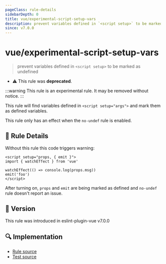 ```yaml
---
pageClass: rule-details
sidebarDepth: 0
title: vue/experimental-script-setup-vars
description: prevent variables defined in `<script setup>` to be marked as undefined
since: v7.0.0
---
```

# vue/experimental-script-setup-vars

> prevent variables defined in `<script setup>` to be marked as undefined

- :warning: This rule was **deprecated**.

:::warning
This rule is an experimental rule. It may be removed without notice.
:::

This rule will find variables defined in `<script setup="args">` and mark them as defined variables.

This rule only has an effect when the `no-undef` rule is enabled.

## :book: Rule Details

Without this rule this code triggers warning:

<eslint-code-block :rules="{'no-undef': ['error'], 'vue/experimental-script-setup-vars': ['error']}">

```vue
<script setup="props, { emit }">
import { watchEffect } from 'vue'

watchEffect(() => console.log(props.msg))
emit('foo')
</script>
```

</eslint-code-block>

After turning on, `props` and `emit` are being marked as defined and `no-undef` rule doesn't report an issue.

## :rocket: Version

This rule was introduced in eslint-plugin-vue v7.0.0

## :mag: Implementation

- [Rule source](https://github.com/vuejs/eslint-plugin-vue/blob/master/lib/rules/experimental-script-setup-vars.js)
- [Test source](https://github.com/vuejs/eslint-plugin-vue/blob/master/tests/lib/rules/experimental-script-setup-vars.js)
